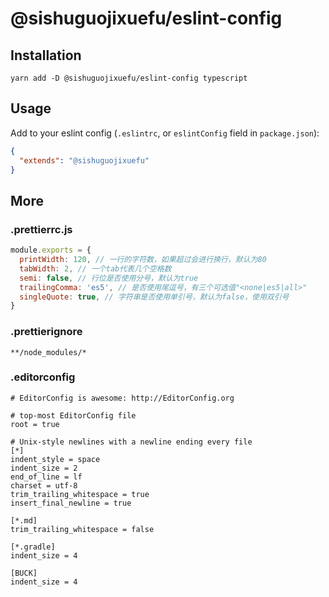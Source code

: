 # @sishuguojixuefu/eslint-config

## Installation

```
yarn add -D @sishuguojixuefu/eslint-config typescript
```

## Usage

Add to your eslint config (`.eslintrc`, or `eslintConfig` field in `package.json`):

```json
{
  "extends": "@sishuguojixuefu"
}
```

## More

### .prettierrc.js

```js
module.exports = {
  printWidth: 120, // 一行的字符数，如果超过会进行换行，默认为80
  tabWidth: 2, // 一个tab代表几个空格数
  semi: false, // 行位是否使用分号，默认为true
  trailingComma: 'es5', // 是否使用尾逗号，有三个可选值"<none|es5|all>"
  singleQuote: true, // 字符串是否使用单引号，默认为false，使用双引号
}
```

### .prettierignore

```
**/node_modules/*
```

### .editorconfig

```
# EditorConfig is awesome: http://EditorConfig.org

# top-most EditorConfig file
root = true

# Unix-style newlines with a newline ending every file
[*]
indent_style = space
indent_size = 2
end_of_line = lf
charset = utf-8
trim_trailing_whitespace = true
insert_final_newline = true

[*.md]
trim_trailing_whitespace = false

[*.gradle]
indent_size = 4

[BUCK]
indent_size = 4
```
